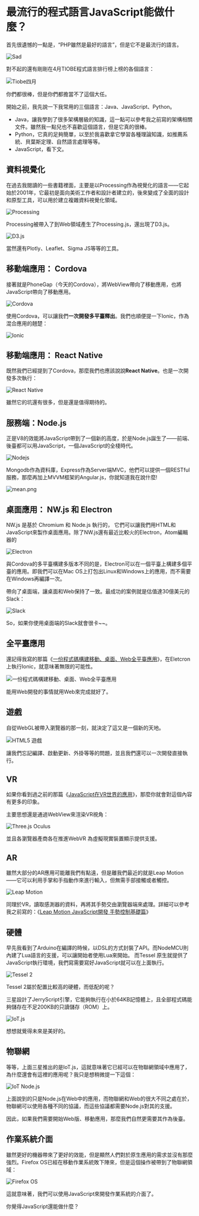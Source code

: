 最流行的程式語言JavaScript能做什麼？
===

首先很遺憾的一點是，“PHP雖然是最好的語言”，但是它不是最流行的語言。

![Sad](sad.jpg)

對不起的還有剛剛在4月TIOBE程式語言排行榜上榜的各個語言：

![Tiobe四月](tiobe.png)

你們都很棒，但是你們都擔當不了這個大任。

開始之前，我先說一下我常用的三個語言：Java、JavaScript、Python。

 - Java，讓我學到了很多架構層級的知識，這一點可以參考我之前寫的架構相關文件。雖然我一點兒也不喜歡這個語言，但是它真的很棒。
 - Python，它真的足夠簡單，以至於我喜歡拿它學習各種理論知識，如推薦系統、貝葉斯定理、自然語言處理等等。
 - JavaScript，看下文。

資料視覺化
---

在過去我閱讀的一些書籍裡面，主要是以Processing作為視覺化的語言——它起始於2001年，它最初是面向美術工作者和設計者建立的，後來變成了全面的設計和原型工具，可以用於建立複雜資料視覺化領域。

![Processing](processing.png)

Processing被帶入了到Web領域產生了Processing.js，還出現了D3.js。

![D3.js](d3js.jpg)

當然還有Plotly、Leaflet、Sigma JS等等的工具。

移動端應用： Cordova
---

接著就是PhoneGap（今天的Cordova），將WebView帶向了移動應用，也將JavaScript帶向了移動應用。

![Cordova](cordova.png)

使用Cordova，可以讓我們**一次開發多平臺釋出**。我們也順便提一下Ionic，作為混合應用的翹楚：

![Ionic](ionic.jpg)

移動端應用： React Native
---

既然我們已經提到了Cordova，那麼我們也應該說說**React Native**。也是一次開發多次執行：

![React Native](react-native.png)

雖然它的坑還有很多，但是還是值得期待的。

服務端：Node.js
---

正是V8的效能將JavaScript帶到了一個新的高度，於是Node.js誕生了——前端、後臺都可以用JavaScript，一個JavaScript的全棧時代。

![Nodejs](nodejs.png)

Mongodb作為資料庫，Express作為Server端MVC，他們可以提供一個RESTful服務，那麼再加上MVVM框架的Angular.js，你就知道我在說什麼!

![mean.png](mean.png)

桌面應用： NW.js 和 Electron
---

NW.js 是基於 Chromium 和 Node.js 執行的， 它們可以讓我們用HTML和JavaScript來製作桌面應用。除了NW.js還有最近比較火的Electron，Atom編輯器的

![Electron](electron.png)

與Cordova的多平臺構建多版本不同的是，Electron可以在一個平臺上構建多個平臺的應用。即我們可以在Mac OS上打包出Linux和Windows上的應用，而不需要在Windows再編譯一次。

帶向了桌面端，讓桌面和Web保持了一致。最成功的案例就是估值達30億美元的Slack：

![Slack](slack.jpg)

So，如果你使用桌面端的Slack就會很卡~~。

全平臺應用
---

還記得我寫的那篇《[一份程式碼構建移動、桌面、Web全平臺應用](https://www.phodal.com/blog/build-full-platform-application/)》，在Eletcron上執行Ionic，就意味著無限的可能性。

![一份程式碼構建移動、桌面、Web全平臺應用](growth-full-platforms.jpg)

能用Web開發的事情就用Web來完成就好了。

遊戲
---

自從WebGL被帶入瀏覽器的那一刻，就決定了這又是一個新的天地。

![HTML5 遊戲](html5-games.jpg)

讓我們忘記編譯、啟動更新、外掛等等的問題，並且我們還可以一次開發直接執行。

VR
---

如果你看到過之前的那篇《[JavaScript在VR世界的應用](https://www.phodal.com/blog/why-javascript-will-use-vr-world/)》，那麼你就會對這個內容有更多的印象。

主要思想還是通過WebView來渲染VR視角：

![Three.js Oculus](threejs-oculus.jpeg)

並且各瀏覽器產商各在推進WebVR 為虛擬現實裝置顯示提供支援。

AR
---

雖然大部分的AR應用可能離我們有點遠，但是離我們最近的就是Leap Motion——它可以利用手掌和手指動作來進行輸入，但無需手部接觸或者觸控。

![Leap Motion](ar.jpg)

同理於VR，讀取感測器的資料，再將其手勢交由瀏覽器端來處理。詳細可以參考我之前寫的：《[Leap Motion JavaScript開發 手勢控制基礎篇](https://www.phodal.com/blog/leap-motion-gestures-example/)》

硬體
---

早先我看到了Arduino在編譯的時候，以DSL的方式封裝了API。而NodeMCU則內建了Lua語言的支援，可以讓開始者使用Lua來開始。 而Tessel 原生就提供了JavaScript執行環境，我們寫需要寫好JavaScript就可以在上面執行。

![Tessel 2](tessel2.jpg)

Tessel 2屬於配置比較高的硬體，而低配的呢？

三星設計了JerryScript引擎，它能夠執行在小於64KB記憶體上，且全部程式碼能夠儲存在不足200KB的只讀儲存（ROM）上。

![IoT.js](iotjs.png)

想想就覺得未來是美好的。

物聯網
---

等等，上面三星推出的是IoT.js，這就意味著它已經可以在物聯網領域中應用了，為什麼還會有這裡的應用呢？我只是想稍微提一下這個：

![IoT Node.js](iot-nodejs.jpg)

上面說到的只是Node.js在Web中的應用，而物聯網和Web的很大不同之處在於，物聯網可以使用各種不同的協議，而這些協議都需要Node.js對其的支援。

因此，如果我們需要開始Web版、移動應用，那麼我們自然更需要其作為後臺。

作業系統介面
---

雖然更好的機器帶來了更好的效能，但是顯然人們對於原生應用的需求並沒有那麼強烈。Firefox OS已經在移動作業系統敗下陣來，但是這個操作被帶到了物聯網領域：

![Firefox OS](firefox-os.jpg)

這就意味著，我們可以使用JavaScript來開發作業系統的介面了。


你覺得JavaScript還能做什麼？
